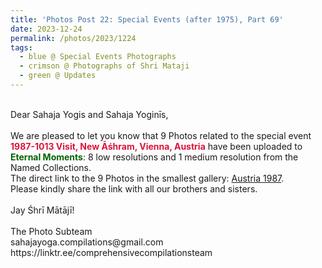```yaml
---
title: 'Photos Post 22: Special Events (after 1975), Part 69'
date: 2023-12-24
permalink: /photos/2023/1224
tags:
  - blue @ Special Events Photographs
  - crimson @ Photographs of Shri Mataji
  - green @ Updates
---
```


<p>
<br>
Dear Sahaja Yogis and Sahaja Yoginīs,<br>
<br>
We are pleased to let you know that 9 Photos related to the special event <font color="Crimson"><b>1987-1013 Visit, New Āśhram, Vienna, Austria</b></font> have been uploaded to <font color="DarkGreen"><b>Eternal Moments</b></font>: 8 low resolutions and 1 medium resolution from the Named Collections.<br>
The direct link to the 9 Photos in the smallest gallery: <a href="https://eternalmoments.smugmug.com/Countries/Austria/1987">Austria 1987</a>.<br> 
Please kindly share the link with all our brothers and sisters.<br>
<br>
Jay Śhrī Mātājī!<br>
<br>
The Photo Subteam<br>
sahajayoga.compilations@gmail.com<br>
https://linktr.ee/comprehensivecompilationsteam
</p>